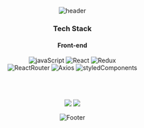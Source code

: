 <div align="center">

![header](https://capsule-render.vercel.app/api?type=waving&color=440bd4&height=300&section=header&text=Jungki's%20Github&fontSize=90&fontColor=EB688D&animation=fadeIn)
<!-- https://github.com/kyechan99/capsule-render -->
<!--   띄어쓰기 :" "     -->

<div align=center>
      <h3> Tech Stack </h3>
</div>
      
#### Front-end
![javaScript](https://camo.githubusercontent.com/fe1c8df487dbc029d3a1819dcc5bf79e066f1307131191ac2b02de8c3c55da81/68747470733a2f2f696d672e736869656c64732e696f2f62616467652f4a6176615363726970742d4637444631453f7374796c653d266c6f676f3d4a617661536372697074266c6f676f436f6c6f723d7768697465)
![React](https://camo.githubusercontent.com/34c6a7afcc16731e2c4d73f3af9b275b172b2e46dc1e82be3f121a71fe067de9/68747470733a2f2f696d672e736869656c64732e696f2f62616467652f52656163742d3631444146423f7374796c653d266c6f676f3d5265616374266c6f676f436f6c6f723d7768697465)
![Redux](https://camo.githubusercontent.com/d58ceb12a14709c7049878ae358ef7628e42d4276108b758cbb66a8922e7ef3e/68747470733a2f2f696d672e736869656c64732e696f2f62616467652f52656475782d3736344142433f7374796c653d266c6f676f3d5265647578266c6f676f436f6c6f723d7768697465)
<br>
![ReactRouter](https://camo.githubusercontent.com/d257f8e18789ba1e6d34a9c63cbe150083c96b6f0da2eb059ae02422914ea80a/68747470733a2f2f696d672e736869656c64732e696f2f62616467652f526561637420526f757465722d4341343234353f7374796c653d266c6f676f3d526561637420526f75746572266c6f676f436f6c6f723d7768697465)
![Axios](https://camo.githubusercontent.com/809053601ae7a670d58865bd88e0f313cc5ced1c0915ff43aeb2ad1d1bf252c2/68747470733a2f2f696d672e736869656c64732e696f2f62616467652f4178696f732d3638323865323f7374796c653d)
![styledComponents](https://camo.githubusercontent.com/8d29f15964b1cb2254deccb293a2c444eee52078b3d448b6149c17c5ab40d2ce/68747470733a2f2f696d672e736869656c64732e696f2f62616467652f7374796c65642d636f6d706f6e656e74732d4442373039333f7374796c653d266c6f676f3d7374796c65642d636f6d706f6e656e7473266c6f676f436f6c6f723d7768697465)


<br>
<br>
<br>
<!-- 테마 색상 : dark, radical, merko,guvbox,tokyonight,onedark,cabalt,synthwave,highcontrast,dracula -->

<img src="https://github-readme-stats.vercel.app/api?username=Jungki96&show_icons=true&theme=dracula">
      <img src="https://github-readme-stats.vercel.app/api/top-langs/?username=Jungki96&layout=compact&theme=radical">


![Footer](https://capsule-render.vercel.app/api?type=waving&color=440bd4&height=200&section=footer)
</div>
